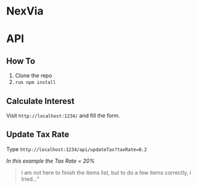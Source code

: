 # NexVia

# API #

## How To ##

1. Clone the repo
2.  `run npm install`


## Calculate Interest ##

Visit `http://localhost:1234/` and fill the form.


## Update Tax Rate ##

Type `http://localhost:1234/api/updateTax?taxRate=0.2` 

_In this example the Tax Rate = 20%_



>I am not here to finish the items list, but to do a few items correctly, i tried..."



